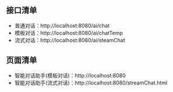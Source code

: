 ## 接口清单
- 普通对话：http://localhost:8080/ai/chat
- 模板对话：http://localhost:8080/ai/chatTemp
- 流式对话：http://localhost:8080/ai/steamChat

## 页面清单
- 智能对话助手(模板对话)：http://localhost:8080
- 智能对话助手(流式对话)：http://localhost:8080/streamChat.html
